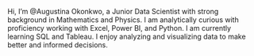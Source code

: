 Hi, I’m @Augustina Okonkwo, a Junior Data Scientist with strong background in Mathematics and Physics. 
I am analytically curious with proficiency working with Excel, Power BI, and Python.
I am currently learning SQL and Tableau.
I enjoy analyzing and visualizing data to make better and informed decisions.

<!---
AugustinaOkonkwo/AugustinaOkonkwo is a ✨ special ✨ repository because its `README.md` (this file) appears on your GitHub profile.
You can click the Preview link to take a look at your changes.
--->
